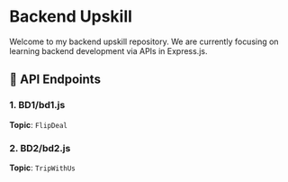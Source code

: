 # Backend Upskill

Welcome to my backend upskill repository.
We are currently focusing on learning backend development via APIs in Express.js.


## 📘 API Endpoints

### 1. **BD1/bd1.js**
**Topic**: `FlipDeal`

### 2. **BD2/bd2.js**
**Topic**: `TripWithUs`